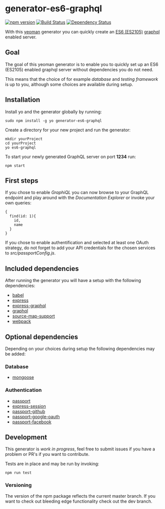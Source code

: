 # generator-es6-graphql
[![npm version](https://badge.fury.io/js/generator-es6-graphql.svg)](https://badge.fury.io/js/generator-es6-graphql) [![Build Status](https://secure.travis-ci.org/stylesuxx/generator-es6-graphql.png?branch=master)](https://travis-ci.org/stylesuxx/generator-es6-graphql) [![Dependency Status](https://david-dm.org/stylesuxx/generator-es6-graphql.svg)](https://david-dm.org/stylesuxx/generator-es6-graphql)

With this [yeoman](http://yeoman.io/) generator you can quickly create an [ES6 (ES2105)](http://es6-features.org/) [graphql](https://facebook.github.io/graphql/) enabled server.

## Goal
The goal of this yeoman generator is to enable you to quickly set up an ES6 (ES2105) enabled graphql server without dependencies you do not need.

This means that the choice of for example *database* and *testing framework* is up to you, although some choices are available during setup.

## Installation
Install yo and the generator globally by running:

    sudo npm install -g yo generator-es6-graphql

Create a directory for your new project and run the generator:

    mkdir yourProject
    cd yourProject
    yo es6-graphql

To start your newly generated GraphQL server on port **1234** run:

    npm start

## First steps
If you chose to enable *GraphiQL* you can now browse to your GraphQL endpoint and play around with the *Documentation Explorer* or invoke your own queries:

```
{
  find(id: 1){
    id,
    name
  }
}
```

If you chose to enable authentification and selected at least one OAuth strategy, do not forget to add your API credentials for the chosen services to *src/passportConfig.js*.

## Included dependencies
After running the generator you will have a setup with the following dependencies:

* [babel](https://babeljs.io/)
* [express](http://expressjs.com/)
* [express-graphql](https://github.com/graphql/express-graphql)
* [graphql](https://github.com/graphql/graphql-js)
* [source-map-support](https://github.com/evanw/node-source-map-support)
* [webpack](https://webpack.github.io/)

## Optional dependencies
Depending on your choices during setup the following dependencies may be added:

### Database
* [mongoose](http://mongoosejs.com/)

### Authentication
* [passport](http://passportjs.org/)
* [express-session](https://github.com/expressjs/session)
* [passport-github](https://github.com/jaredhanson/passport-github)
* [passport-google-oauth](https://github.com/jaredhanson/passport-google-oauth)
* [passport-facebook](https://github.com/jaredhanson/passport-facebook)

## Development
This generator is *work in progress*, feel free to submit issues if you have a problem or PR's if you want to contribute.

Tests are in place and may be run by invoking:

    npm run test

### Versioning
The version of the npm package reflects the current master branch. If you want to check out bleeding edge functionality check out the dev branch.
